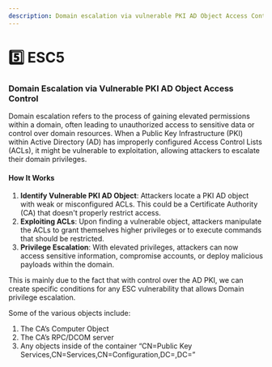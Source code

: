 ```yaml
---
description: Domain escalation via vulnerable PKI AD Object Access Control
---
```


# 5️⃣ ESC5

### Domain Escalation via Vulnerable PKI AD Object Access Control

Domain escalation refers to the process of gaining elevated permissions within a domain, often leading to unauthorized access to sensitive data or control over domain resources. When a Public Key Infrastructure (PKI) within Active Directory (AD) has improperly configured Access Control Lists (ACLs), it might be vulnerable to exploitation, allowing attackers to escalate their domain privileges.

#### How It Works

1. **Identify Vulnerable PKI AD Object**: Attackers locate a PKI AD object with weak or misconfigured ACLs. This could be a Certificate Authority (CA) that doesn't properly restrict access.
2. **Exploiting ACLs**: Upon finding a vulnerable object, attackers manipulate the ACLs to grant themselves higher privileges or to execute commands that should be restricted.
3. **Privilege Escalation**: With elevated privileges, attackers can now access sensitive information, compromise accounts, or deploy malicious payloads within the domain.

This is mainly due to the fact that with control over the AD PKI, we can create specific conditions for any ESC vulnerability that allows Domain privilege escalation.

Some of the various objects include:

1. The CA’s Computer Object
2. The CA’s RPC/DCOM server
3. Any objects inside of the container “CN=Public Key Services,CN=Services,CN=Configuration,DC=,DC=”

